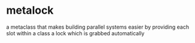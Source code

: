 # metalock
a metaclass that makes building parallel systems easier by providing each slot within a class a lock which is grabbed automatically
